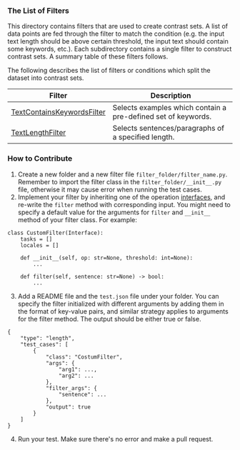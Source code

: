 ### The List of Filters

This directory contains filters that are used to create contrast sets. A list of data points are fed through the filter to match the condition (e.g. the input text length should be above certain threshold, the input text should contain some keywords, etc.). Each subdirectory contains a single filter to construct contrast sets. A summary table of these filters follows.

The following describes the list of filters or conditions which split the dataset into contrast sets.

| Filter                             | Description                                                                       
| ------- | -----------                          
| [TextContainsKeywordsFilter](keywords)              | Selects examples which contain a pre-defined set of keywords.                
| [TextLengthFilter](length)     | Selects sentences/paragraphs of a specified length.


### How to Contribute
1. Create a new folder and a new filter file `filter_folder/filter_name.py`. Remember to import the filter class in the `filter_folder/__init__.py` file, otherwise it may cause error when running the test cases.
2. Implement your filter by inheriting one of the operation [interfaces](../interfaces), and re-write the `filter` method with corresponding input. You might need to specify a default value for the arguments for `filter` and `__init__` method of your filter class. For example:
```
class CustomFilter(Interface):
    tasks = []
    locales = []

    def __init__(self, op: str=None, threshold: int=None):
        ...

    def filter(self, sentence: str=None) -> bool:
        ...
```
3. Add a README file and the `test.json` file under your folder. You can specify the filter initialized with different arguments by adding them in the format of key-value pairs, and similar strategy applies to arguments for the filter method. The output should be either true or false.
```
{
    "type": "length",
    "test_cases": [
        {
            "class": "CostumFilter",
            "args": {
                "arg1": ...,
                "arg2": ...
            },
            "filter_args": {
                "sentence": ...
            },
            "output": true
        }
    ]
}
```
4. Run your test. Make sure there's no error and make a pull request.